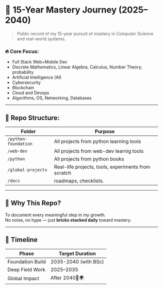 # 🧱 15-Year Mastery Journey (2025–2040)

> Public record of my 15-year pursuit of mastery in Computer Science and real-world systems.

### 🔥 Core Focus:

- Full Stack Web+Mobile Dev
- Discrete Mathematics, Linear Algebra, Calculus, Number Theory, probability
- Artificial Intelligence (AI)
- Cybersecurity
- Blockchain
- Cloud and Devops
- Algorithms, OS, Networking, Databases

---

## 📁 Repo Structure:

| Folder               | Purpose                                             |
| -------------------- | --------------------------------------------------- |
| `/python-foundation` | All projects from python learning tools             |
| `/web-dev`           | All projects from web-dev learnig tools             |
| `/python`            | All projects from python books                      |
| `/global-projects`   | Real-life projects, tools, experiments from scratch |
| `/docs`              | roadmaps, checklists.                               |

---

## 🧠 Why This Repo?

To document every meaningful step in my growth.  
No noise, no hype — just **bricks stacked daily** toward mastery.

---

## 📆 Timeline

| Phase            | Target Duration      |
| ---------------- | -------------------- |
| Foundation Build | 2035-2040 (with BSc) |
| Deep Field Work  | 2025–2035            |
| Global Impact    | After 2040🧠🌍       |
